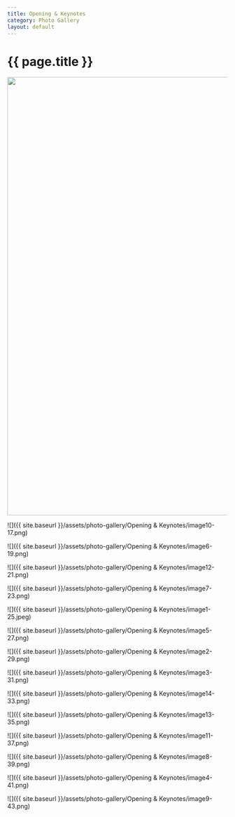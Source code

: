```yaml
---
title: Opening & Keynotes
category: Photo Gallery
layout: default
---
```


# {{ page.title }}

<img src="{{ site.baseurl }}/assets/photo-gallery/Opening & Keynotes/image10-17.png" width="1000"/>

![]({{ site.baseurl }}/assets/photo-gallery/Opening & Keynotes/image10-17.png)

![]({{ site.baseurl }}/assets/photo-gallery/Opening & Keynotes/image6-19.png)

![]({{ site.baseurl }}/assets/photo-gallery/Opening & Keynotes/image12-21.png)

![]({{ site.baseurl }}/assets/photo-gallery/Opening & Keynotes/image7-23.png)

![]({{ site.baseurl }}/assets/photo-gallery/Opening & Keynotes/image1-25.jpeg)

![]({{ site.baseurl }}/assets/photo-gallery/Opening & Keynotes/image5-27.png)

![]({{ site.baseurl }}/assets/photo-gallery/Opening & Keynotes/image2-29.png)

![]({{ site.baseurl }}/assets/photo-gallery/Opening & Keynotes/image3-31.png)

![]({{ site.baseurl }}/assets/photo-gallery/Opening & Keynotes/image14-33.png)

![]({{ site.baseurl }}/assets/photo-gallery/Opening & Keynotes/image13-35.png)

![]({{ site.baseurl }}/assets/photo-gallery/Opening & Keynotes/image11-37.png)

![]({{ site.baseurl }}/assets/photo-gallery/Opening & Keynotes/image8-39.png)

![]({{ site.baseurl }}/assets/photo-gallery/Opening & Keynotes/image4-41.png)

![]({{ site.baseurl }}/assets/photo-gallery/Opening & Keynotes/image9-43.png)
